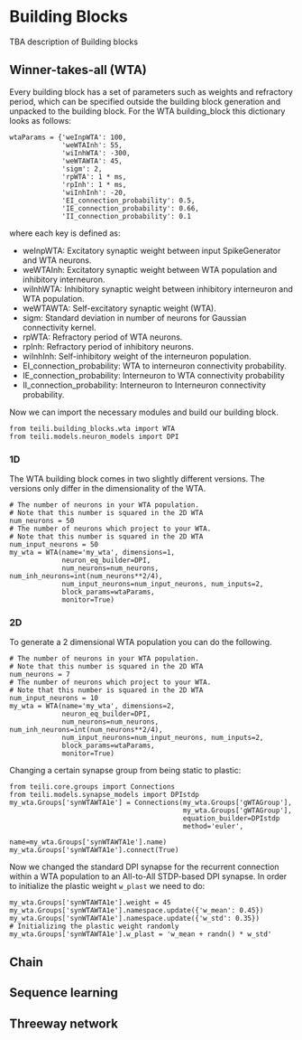 # Building Blocks

TBA description of Building blocks

## Winner-takes-all (WTA)
Every building block has a set of parameters such as weights and refractory period, which can be specified outside the building block generation and unpacked to the building block. For the WTA building_block this dictionary looks as follows:
```
wtaParams = {'weInpWTA': 100,
             'weWTAInh': 55,
             'wiInhWTA': -300,
             'weWTAWTA': 45,
             'sigm': 2,
             'rpWTA': 1 * ms,
             'rpInh': 1 * ms,
             'wiInhInh': -20,
             'EI_connection_probability': 0.5,
             'IE_connection_probability': 0.66,
             'II_connection_probability': 0.1
```
where each key is defined as:
*  weInpWTA: Excitatory synaptic weight between input SpikeGenerator and WTA neurons.
*  weWTAInh: Excitatory synaptic weight between WTA population and inhibitory interneuron.
*  wiInhWTA: Inhibitory synaptic weight between inhibitory interneuron and WTA population.
*  weWTAWTA: Self-excitatory synaptic weight (WTA).
*  sigm: Standard deviation in number of neurons for Gaussian connectivity kernel.
*  rpWTA: Refractory period of WTA neurons.
*  rpInh: Refractory period of inhibitory neurons.
*  wiInhInh: Self-inhibitory weight of the interneuron population.
*  EI_connection_probability: WTA to interneuron connectivity probability.
*  IE_connection_probability: Interneuron to WTA connectivity probability
*  II_connection_probability: Interneuron to Interneuron connectivity probability.

Now we can import the necessary modules and build our building block.
```
from teili.building_blocks.wta import WTA
from teili.models.neuron_models import DPI
```
### 1D
The WTA building block comes in two slightly different versions. The versions only differ in the dimensionality of the WTA.
```
# The number of neurons in your WTA population.
# Note that this number is squared in the 2D WTA
num_neurons = 50
# The number of neurons which project to your WTA.
# Note that this number is squared in the 2D WTA
num_input_neurons = 50
my_wta = WTA(name='my_wta', dimensions=1,
             neuron_eq_builder=DPI,
             num_neurons=num_neurons, num_inh_neurons=int(num_neurons**2/4),
             num_input_neurons=num_input_neurons, num_inputs=2,
             block_params=wtaParams,
             monitor=True)
```
### 2D
To generate a 2 dimensional WTA population you can do the following.
```
# The number of neurons in your WTA population.
# Note that this number is squared in the 2D WTA
num_neurons = 7
# The number of neurons which project to your WTA.
# Note that this number is squared in the 2D WTA
num_input_neurons = 10
my_wta = WTA(name='my_wta', dimensions=2,
             neuron_eq_builder=DPI,
             num_neurons=num_neurons, num_inh_neurons=int(num_neurons**2/4),
             num_input_neurons=num_input_neurons, num_inputs=2,
             block_params=wtaParams,
             monitor=True)
```


Changing a certain synapse group from being static to plastic:
```
from teili.core.groups import Connections
from teili.models.synapse_models import DPIstdp
my_wta.Groups['synWTAWTA1e'] = Connections(my_wta.Groups['gWTAGroup'],
                                           my_wta.Groups['gWTAGroup'],
                                           equation_builder=DPIstdp
                                           method='euler',
                                           name=my_wta.Groups['synWTAWTA1e'].name)
my_wta.Groups['synWTAWTA1e'].connect(True)
```
Now we changed the standard DPI synapse for the recurrent connection within a WTA population to an All-to-All STDP-based DPI synapse. In order to initialize the plastic weight `w_plast` we need to do:
```
my_wta.Groups['synWTAWTA1e'].weight = 45
my_wta.Groups['synWTAWTA1e'].namespace.update({'w_mean': 0.45})
my_wta.Groups['synWTAWTA1e'].namespace.update({'w_std': 0.35})
# Initializing the plastic weight randomly
my_wta.Groups['synWTAWTA1e'].w_plast = 'w_mean + randn() * w_std'
```

## Chain

## Sequence learning

## Threeway network


